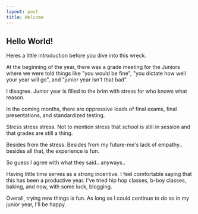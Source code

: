 ```yaml
---
layout: post
title: Welcome
---
```


## Hello World! 
Heres a little introduction before you dive into this wreck.

At the beginning of the year, there was a grade meeting for the Juniors where we were told things like "you would be fine", "you dictate how well your year will go", and "junior year isn't that bad".

I disagree. Junior year is filled to the brim with stress for who knows what reason. 

In the coming months, there are oppressive loads of final exams, final presentations, and standardized testing.

Stress stress stress. Not to mention stress that school is still in session and that grades are still a thing. 

Besides from the stress. Besides from my future-me's lack of empathy.. besides all that, the experience is fun.

So guess I agree with what they said.. anyways..

Having little time serves as a strong incentive. I feel comfortable saying that this has been a productive year. I've tried hip hop classes, b-boy classes, baking, and now, with some luck, blogging.

Overall, trying new things is fun. As long as I could continue to do so in my junior year, I'll be happy.



